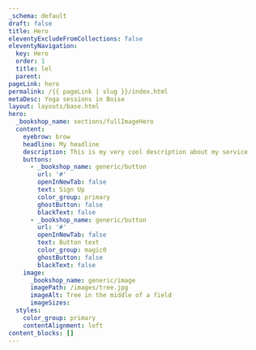 ```yaml
---
_schema: default
draft: false
title: Hero
eleventyExcludeFromCollections: false
eleventyNavigation:
  key: Hero
  order: 1
  title: lel
  parent:
pageLink: hero
permalink: /{{ pageLink | slug }}/index.html
metaDesc: Yoga sessions in Boise
layout: layouts/base.html
hero:
  _bookshop_name: sections/fullImageHero
  content:
    eyebrow: brow
    headline: My headline
    description: This is my very cool description about my service
    buttons:
      - _bookshop_name: generic/button
        url: '#'
        openInNewTab: false
        text: Sign Up
        color_group: primary
        ghostButton: false
        blackText: false
      - _bookshop_name: generic/button
        url: '#'
        openInNewTab: false
        text: Button text
        color_group: magic0
        ghostButton: false
        blackText: false
    image:
      _bookshop_name: generic/image
      imagePath: /images/tree.jpg
      imageAlt: Tree in the middle of a field
      imageSizes:
  styles:
    color_group: primary
    contentAlignment: left
content_blocks: []
---
```

